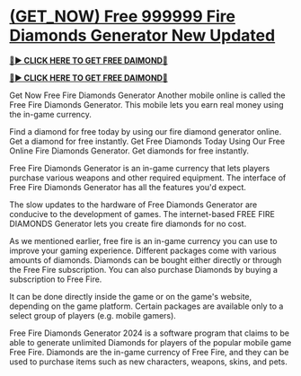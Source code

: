 # [(GET_NOW) Free 999999 Fire Diamonds Generator New Updated](https://cutt.ly/AePzA0mk)


**[🔴► CLICK HERE TO GET FREE DAIMOND💎](https://cutt.ly/AePzA0mk)**


**[🔴► CLICK HERE TO GET FREE DAIMOND💎](https://cutt.ly/AePzA0mk)**


Get Now Free Fire Diamonds Generator Another mobile online is called the Free Fire Diamonds Generator. This mobile lets you earn real money using the in-game currency.

Find a diamond for free today by using our fire diamond generator online. Get a diamond for free instantly. Get Free Diamonds Today Using Our Free Online Fire Diamonds Generator. Get diamonds for free instantly.

Free Fire Diamonds Generator is an in-game currency that lets players purchase various weapons and other required equipment. The interface of Free Fire Diamonds Generator has all the features you'd expect.

The slow updates to the hardware of Free Diamonds Generator are conducive to the development of games. The internet-based FREE FIRE DIAMONDS Generator lets you create fire diamonds for no cost.

As we mentioned earlier, free fire is an in-game currency you can use to improve your gaming experience. Different packages come with various amounts of diamonds. Diamonds can be bought either directly or through the Free Fire subscription. You can also purchase Diamonds by buying a subscription to Free Fire.

It can be done directly inside the game or on the game's website, depending on the game platform. Certain packages are available only to a select group of players (e.g. mobile gamers).

Free Fire Diamonds Generator 2024 is a software program that claims to be able to generate unlimited Diamonds for players of the popular mobile game Free Fire. Diamonds are the in-game currency of Free Fire, and they can be used to purchase items such as new characters, weapons, skins, and pets.


